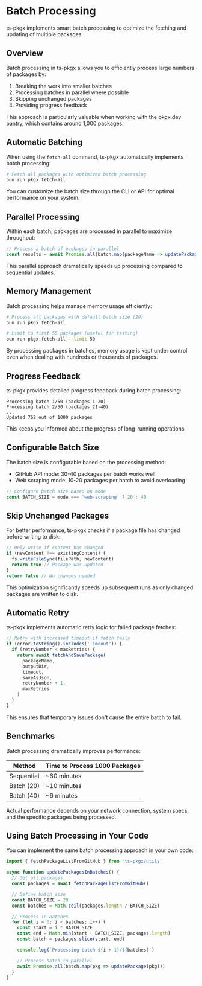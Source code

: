 # Batch Processing

ts-pkgx implements smart batch processing to optimize the fetching and updating of multiple packages.

## Overview

Batch processing in ts-pkgx allows you to efficiently process large numbers of packages by:

1. Breaking the work into smaller batches
2. Processing batches in parallel where possible
3. Skipping unchanged packages
4. Providing progress feedback

This approach is particularly valuable when working with the pkgx.dev pantry, which contains around 1,000 packages.

## Automatic Batching

When using the `fetch-all` command, ts-pkgx automatically implements batch processing:

```bash
# Fetch all packages with optimized batch processing
bun run pkgx:fetch-all
```

You can customize the batch size through the CLI or API for optimal performance on your system.

## Parallel Processing

Within each batch, packages are processed in parallel to maximize throughput:

```typescript
// Process a batch of packages in parallel
const results = await Promise.all(batch.map(packageName => updatePackage(packageName)))
```

This parallel approach dramatically speeds up processing compared to sequential updates.

## Memory Management

Batch processing helps manage memory usage efficiently:

```bash
# Process all packages with default batch size (20)
bun run pkgx:fetch-all

# Limit to first 50 packages (useful for testing)
bun run pkgx:fetch-all --limit 50
```

By processing packages in batches, memory usage is kept under control even when dealing with hundreds or thousands of packages.

## Progress Feedback

ts-pkgx provides detailed progress feedback during batch processing:

```
Processing batch 1/50 (packages 1-20)
Processing batch 2/50 (packages 21-40)
...
Updated 762 out of 1000 packages
```

This keeps you informed about the progress of long-running operations.

## Configurable Batch Size

The batch size is configurable based on the processing method:

- GitHub API mode: 30-40 packages per batch works well
- Web scraping mode: 10-20 packages per batch to avoid overloading

```typescript
// Configure batch size based on mode
const BATCH_SIZE = mode === 'web-scraping' ? 20 : 40
```

## Skip Unchanged Packages

For better performance, ts-pkgx checks if a package file has changed before writing to disk:

```typescript
// Only write if content has changed
if (newContent !== existingContent) {
  fs.writeFileSync(filePath, newContent)
  return true // Package was updated
}
return false // No changes needed
```

This optimization significantly speeds up subsequent runs as only changed packages are written to disk.

## Automatic Retry

ts-pkgx implements automatic retry logic for failed package fetches:

```typescript
// Retry with increased timeout if fetch fails
if (error.toString().includes('Timeout')) {
  if (retryNumber < maxRetries) {
    return await fetchAndSavePackage(
      packageName,
      outputDir,
      timeout,
      saveAsJson,
      retryNumber + 1,
      maxRetries
    )
  }
}
```

This ensures that temporary issues don't cause the entire batch to fail.

## Benchmarks

Batch processing dramatically improves performance:

| Method | Time to Process 1000 Packages |
|--------|-------------------------------|
| Sequential | ~60 minutes |
| Batch (20) | ~10 minutes |
| Batch (40) | ~6 minutes |

Actual performance depends on your network connection, system specs, and the specific packages being processed.

## Using Batch Processing in Your Code

You can implement the same batch processing approach in your own code:

```typescript
import { fetchPackageListFromGitHub } from 'ts-pkgx/utils'

async function updatePackagesInBatches() {
  // Get all packages
  const packages = await fetchPackageListFromGitHub()

  // Define batch size
  const BATCH_SIZE = 20
  const batches = Math.ceil(packages.length / BATCH_SIZE)

  // Process in batches
  for (let i = 0; i < batches; i++) {
    const start = i * BATCH_SIZE
    const end = Math.min(start + BATCH_SIZE, packages.length)
    const batch = packages.slice(start, end)

    console.log(`Processing batch ${i + 1}/${batches}`)

    // Process batch in parallel
    await Promise.all(batch.map(pkg => updatePackage(pkg)))
  }
}
